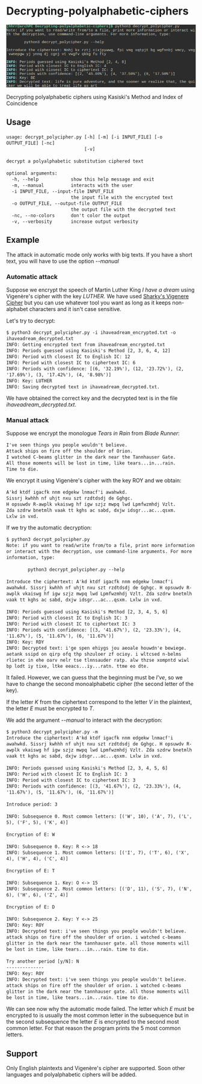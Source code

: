 # Decrypting-polyalphabetic-ciphers

![screenshot](https://raw.githubusercontent.com/ranea/Decrypting-polyalphabetic-ciphers/master/screenshot.png)

Decrypting polyalphabetic ciphers using Kasiski's Method and Index of Coincidence

## Usage

    usage: decrypt_polycipher.py [-h] [-m] [-i INPUT_FILE] [-o OUTPUT_FILE] [-nc]
                                 [-v]

    decrypt a polyalphabetic substitution ciphered text

    optional arguments:
      -h, --help            show this help message and exit
      -m, --manual          interacts with the user
      -i INPUT_FILE, --input-file INPUT_FILE
                            the input file with the encrypted text
      -o OUTPUT_FILE, --output-file OUTPUT_FILE
                            the output file with the decrypted text
      -nc, --no-colors      don't color the output
      -v, --verbosity       increase output verbosity

## Example

The attack in automatic mode only works with big texts.
If you have a short text, you will have to use the option *--manual*

### Automatic attack

Suppose we encrypt the speech of Martin Luther King *I have a dream*
using Vigenère's cipher with the key *LUTHER*.
We have used [Sharky's Vigenere Cipher](http://sharkysoft.com/vigenere/)
but you can use whatever tool you want as long as it keeps
non-alphabet characters and it isn't case sensitive.

Let's try to decrypt:

    $ python3 decrypt_polycipher.py -i ihaveadream_encrypted.txt -o ihaveadream_decrypted.txt
    INFO: Getting encrypted text from ihaveadream_encrypted.txt
    INFO: Periods guessed using Kasiski's Method [2, 3, 6, 4, 12]
    INFO: Period with closest IC to English IC: 12
    INFO: Period with closest IC to ciphertext IC: 6
    INFO: Periods with confidence: [(6, '32.19%'), (12, '23.72%'), (2, '17.69%'), (3, '17.42%'), (4, '8.98%')]
    INFO: Key: LUTHER
    INFO: Saving decrypted text in ihaveadream_decrypted.txt.

We have obtained the correct key and the decrypted text is in the file *ihaveadream_decrypted.txt*.

### Manual attack

Suppose we encrypt the monologue *Tears in Rain* from *Blade Runner*:

    I've seen things you people wouldn't believe.
    Attack ships on fire off the shoulder of Orion.
    I watched C-beams glitter in the dark near the Tannhauser Gate.
    All those moments will be lost in time, like tears...in...rain.
    Time to die.

We encrypt it using Vigenère's cipher with the key ROY and we obtain:

    A'kd ktdf igacfk nnm edgekw lnmacf'i awahwkd.
    Sissrj kwhhh nf uhjt nxu szt rzdtdsdj de Gghgc.
    H opsuwdv R-awplk vkaiswg hf igw szjz mwpq lwd Lpmfwzmhdj Vzlt. 
    Zda szdrw bnetmlh vaak tt kghs ac sabd, dxjw idsgr...ac...qsxm. 
    Lxlw in vxd.

If we try the automatic decryption:

    $ python3 decrypt_polycipher.py
    Note: if you want to read/write from/to a file, print more information or interact with the decryption, use command-line arguments. For more information, type:
    
            python3 decrypt_polycipher.py --help
    
    Introduce the ciphertext: A'kd ktdf igacfk nnm edgekw lnmacf'i awahwkd. Sissrj kwhhh nf uhjt nxu szt rzdtdsdj de Gghgc. H opsuwdv R-awplk vkaiswg hf igw szjz mwpq lwd Lpmfwzmhdj Vzlt. Zda szdrw bnetmlh vaak tt kghs ac sabd, dxjw idsgr...ac...qsxm. Lxlw in vxd.
    
    INFO: Periods guessed using Kasiski's Method [2, 3, 4, 5, 6]
    INFO: Period with closest IC to English IC: 3
    INFO: Period with closest IC to ciphertext IC: 3
    INFO: Periods with confidence: [(3, '41.67%'), (2, '23.33%'), (4, '11.67%'), (5, '11.67%'), (6, '11.67%')]
    INFO: Key: RDY
    INFO: Decrypted text: i'ge spen ehiygs jou aeoale houwdn'e bewiege. aetank ssipd on qirp ofq thp shzuloer zf ocioy. i wltcsed n-belms rlietec in ehe oarv nelr tse tlnnsauder ratp. alw thzse xompntd wiwl bp lodt iy tixe, ltke eeacs...iy...ratn. ttme eo dte.


It failed. However, we can guess that the beginning must be *I've*, so we have to change the second
monoalphabetic cipher (the second letter of the key).

If the letter *K* from the ciphertext correspond to the letter *V* in the plaintext,
the letter *E* must be encrypted to *T*.

We add the argument *--manual* to interact with the decryption:

    $ python3 decrypt_polycipher.py -m
    Introduce the ciphertext: A'kd ktdf igacfk nnm edgekw lnmacf'i awahwkd. Sissrj kwhhh nf uhjt nxu szt rzdtdsdj de Gghgc. H opsuwdv R-awplk vkaiswg hf igw szjz mwpq lwd Lpmfwzmhdj Vzlt. Zda szdrw bnetmlh vaak tt kghs ac sabd, dxjw idsgr...ac...qsxm. Lxlw in vxd.
    
    INFO: Periods guessed using Kasiski's Method [2, 3, 4, 5, 6]
    INFO: Period with closest IC to English IC: 3
    INFO: Period with closest IC to ciphertext IC: 3
    INFO: Periods with confidence: [(3, '41.67%'), (2, '23.33%'), (4, '11.67%'), (5, '11.67%'), (6, '11.67%')]
    
    Introduce period: 3
    
    INFO: Subsequence 0. Most common letters: [('W', 10), ('A', 7), ('L', 5), ('F', 5), ('K', 4)]
    
    Encryption of E: W
    
    INFO: Subsequence 0. Key: R <-> 18
    INFO: Subsequence 1. Most common letters: [('I', 7), ('T', 6), ('X', 4), ('H', 4), ('C', 4)]
    
    Encryption of E: T
    
    INFO: Subsequence 1. Key: O <-> 15
    INFO: Subsequence 2. Most common letters: [('D', 11), ('S', 7), ('N', 6), ('H', 6), ('Z', 4)]
    
    Encryption of E: D
    
    INFO: Subsequence 2. Key: Y <-> 25
    INFO: Key: ROY
    INFO: Decrypted text: i've seen things you people wouldn't believe. attack ships on fire off the shoulder of orion. i watched c-beams glitter in the dark near the tannhauser gate. all those moments will be lost in time, like tears...in...rain. time to die.
    
    Try another period [y/N]: N
    --------------
    INFO: Key: ROY
    INFO: Decrypted text: i've seen things you people wouldn't believe. attack ships on fire off the shoulder of orion. i watched c-beams glitter in the dark near the tannhauser gate. all those moments will be lost in time, like tears...in...rain. time to die.

We can see now why the automatic mode failed. The letter which *E* must be encrypted to is usually the most common letter in the subsequence but in the second subsequence the letter *E* is encrypted to the second most common letter. For that reason the program prints the 5 most common letters.

## Support

Only English plaintexts and Vigenère's cipher are supported.
Soon other languages and polyalphabetic ciphers will be added.

